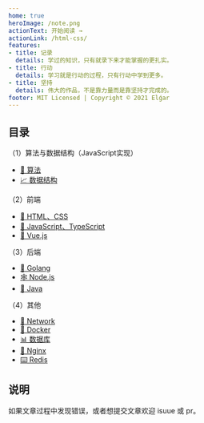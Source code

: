 ```yaml
---
home: true
heroImage: /note.png
actionText: 开始阅读 →
actionLink: /html-css/
features:
- title: 记录
  details: 学过的知识，只有就录下来才能掌握的更扎实。
- title: 行动
  details: 学习就是行动的过程，只有行动中学到更多。
- title: 坚持
  details: 伟大的作品，不是靠力量而是靠坚持才完成的。
footer: MIT Licensed | Copyright © 2021 Elǵar
---
```


## 目录

（1）算法与数据结构（JavaScript实现）

- [🍉 算法](https://kz321.top/docs/alg/binary-search.html)
- [📈 数据结构](https://kz321.top/docs/docs/alg/)

（2）前端

- [🎨 HTML、CSS](https://kz321.top/docs/html-css/)
- [🥕 JavaScript、TypeScript](https://kz321.top/docs/javascript/)
- [🧮 Vue.js](https://kz321.top/docs/vue/)

（3）后端

- [🐹 Golang](https://kz321.top/docs/go/)
- [🕸 Node.js](https://kz321.top/docs/node/)
- [🐸 Java](https://kz321.top/docs/java/)

（4）其他

- [🎾 Network](https://kz321.top/docs/network/)
- [🐋 Docker](https://kz321.top/docs/other/docker.html)
- [📊 数据库](https://kz321.top/docs/sql/)
- [🧩 Nginx](https://kz321.top/docs/other/nginx.html)
- [⌨️ Redis](https://kz321.top/docs/other/redis.html)

## 说明

如果文章过程中发现错误，或者想提交文章欢迎 isuue 或 pr。
